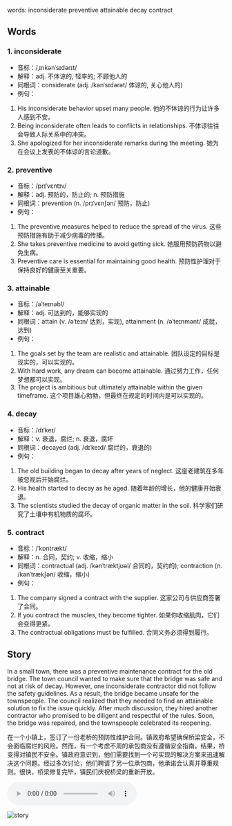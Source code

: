 words: inconsiderate preventive attainable decay contract

## Words
### 1. inconsiderate
- 音标：/ˌɪnkənˈsɪdərɪt/ <span style="cursor: pointer;" onclick="document.getElementById('audio-player-1').play()"><i class="fas fa-volume-up"></i></span>
  <audio id="audio-player-1" src="https://files.dwong.top/words/inconsiderate.mp3" style="display:none;"></audio>
- 解释：adj. 不体谅的, 轻率的; 不顾他人的
- 同根词：considerate (adj. /kənˈsɪdərət/ 体谅的, 关心他人的)
- 例句：
1. His inconsiderate behavior upset many people. 他的不体谅的行为让许多人感到不安。
2. Being inconsiderate often leads to conflicts in relationships. 不体谅往往会导致人际关系中的冲突。
3. She apologized for her inconsiderate remarks during the meeting. 她为在会议上发表的不体谅的言论道歉。

### 2. preventive
- 音标：/prɪˈvɛntɪv/ <span style="cursor: pointer;" onclick="document.getElementById('audio-player-2').play()"><i class="fas fa-volume-up"></i></span>
  <audio id="audio-player-2" src="https://files.dwong.top/words/preventive.mp3" style="display:none;"></audio>
- 解释：adj. 预防的，防止的; n. 预防措施
- 同根词：prevention (n. /prɪˈvɛnʃən/ 预防，防止)
- 例句：
1. The preventive measures helped to reduce the spread of the virus. 这些预防措施有助于减少病毒的传播。
2. She takes preventive medicine to avoid getting sick. 她服用预防药物以避免生病。
3. Preventive care is essential for maintaining good health. 预防性护理对于保持良好的健康至关重要。

### 3. attainable
- 音标：/əˈteɪnəbl/ <span style="cursor: pointer;" onclick="document.getElementById('audio-player-3').play()"><i class="fas fa-volume-up"></i></span>
  <audio id="audio-player-3" src="https://files.dwong.top/words/attainable.mp3" style="display:none;"></audio>
- 解释：adj. 可达到的，能够实现的
- 同根词：attain (v. /əˈteɪn/ 达到，实现), attainment (n. /əˈteɪnmənt/ 成就，达到)
- 例句：
1. The goals set by the team are realistic and attainable. 团队设定的目标是现实的，可以实现的。
2. With hard work, any dream can become attainable. 通过努力工作，任何梦想都可以实现。
3. The project is ambitious but ultimately attainable within the given timeframe. 这个项目雄心勃勃，但最终在规定的时间内是可以实现的。

### 4. decay
- 音标：/dɪˈkeɪ/ <span style="cursor: pointer;" onclick="document.getElementById('audio-player-4').play()"><i class="fas fa-volume-up"></i></span>
  <audio id="audio-player-4" src="https://files.dwong.top/words/decay.mp3" style="display:none;"></audio>
- 解释：v. 衰退，腐烂; n. 衰退，腐坏
- 同根词：decayed (adj. /dɪˈkeɪd/ 腐烂的，衰退的)
- 例句：
1. The old building began to decay after years of neglect. 这座老建筑在多年被忽视后开始腐烂。
2. His health started to decay as he aged. 随着年龄的增长，他的健康开始衰退。
3. The scientists studied the decay of organic matter in the soil. 科学家们研究了土壤中有机物质的腐坏。

### 5. contract
- 音标：/ˈkɒntrækt/ <span style="cursor: pointer;" onclick="document.getElementById('audio-player-5').play()"><i class="fas fa-volume-up"></i></span>
  <audio id="audio-player-5" src="https://files.dwong.top/words/contract.mp3" style="display:none;"></audio>
- 解释：n. 合同，契约; v. 收缩，缩小
- 同根词：contractual (adj. /kənˈtræktjʊəl/ 合同的，契约的); contraction (n. /kənˈtrækʃən/ 收缩，缩小)
- 例句：
1. The company signed a contract with the supplier. 这家公司与供应商签署了合同。
2. If you contract the muscles, they become tighter. 如果你收缩肌肉，它们会变得更紧。
3. The contractual obligations must be fulfilled. 合同义务必须得到履行。

## Story
In a small town, there was a preventive maintenance contract for the old bridge. The town council wanted to make sure that the bridge was safe and not at risk of decay. However, one inconsiderate contractor did not follow the safety guidelines. As a result, the bridge became unsafe for the townspeople. The council realized that they needed to find an attainable solution to fix the issue quickly. After much discussion, they hired another contractor who promised to be diligent and respectful of the rules. Soon, the bridge was repaired, and the townspeople celebrated its reopening.

在一个小镇上，签订了一份老桥的预防性维护合同。镇政府希望确保桥梁安全，不会面临腐烂的风险。然而，有一个考虑不周的承包商没有遵循安全指南。结果，桥变得对镇民不安全。镇政府意识到，他们需要找到一个可实现的解决方案来迅速解决这个问题。经过多次讨论，他们聘请了另一位承包商，他承诺会认真并尊重规则。很快，桥梁修复完毕，镇民们庆祝桥梁的重新开放。


<audio controls>
  <source src="https://files.dwong.top/story/2d5d58766c88830c14602979bf76b7e2.mp3" type="audio/mpeg">
  你的浏览器不支持音频元素。
</audio>
    

![story](https://files.dwong.top/image/2d5d58766c88830c14602979bf76b7e2.png)

